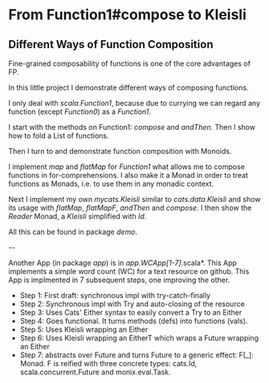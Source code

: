 # From Function1#compose to Kleisli

## Different Ways of Function Composition

Fine-grained composability of functions is one of the core advantages of FP.

In this little project I demonstrate different ways of composing functions.

I only deal with *scala.Function1*, because due to currying we can regard
any function (except *Function0*) as a *Function1*.

I start with the methods on Function1: *compose* and *andThen*.
Then I show how to fold a List of functions.

Then I turn to and demonstrate function composition with Monoids.

I implement *map* and *flatMap* for *Function1* what allows me
to compose functions in for-comprehensions. I also make it
a Monad in order to treat functions as Monads, i.e. to use them
in any monadic context.

Next I implement my own *mycats.Kleisli* similar to *cats.data.Kleisli*
and show its usage with *flatMap*, *flatMapF*, *andThen* and *compose*.
I then show the *Reader* Monad, a *Kleisli* simplified with *Id*.

All this can be found in package *demo*.

--

Another App (in package *app*) is in *app.WCApp[1-7]*.scala*.
This App implements a simple word count (WC) for a text resource on github.
This App is implmented in 7 subsequent steps, one improving the other.

- Step 1: First draft: synchronous impl with try-catch-finally
- Step 2: Synchronous impl with Try and auto-closing of the resource
- Step 3: Uses Cats' Either syntax to easily convert a Try to an Either
- Step 4: Goes functional. It turns methods (defs) into functions (vals).
- Step 5: Uses Kleisli wrapping an Either
- Step 6: Uses Kleisli wrapping an EitherT which wraps a Future wrapping an Either
- Step 7: abstracts over Future and turns Future to a generic effect: F[_]: Monad.
F is reified with three concrete types: cats.Id, scala.concurrent.Future and monix.eval.Task.
